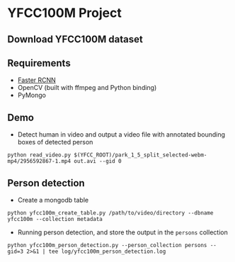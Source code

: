 # YFCC100M Project

## Download YFCC100M dataset

## Requirements
* [Faster RCNN](https://github.com/rbgirshick/py-faster-rcnn)
* OpenCV (built with ffmpeg and Python binding)
* PyMongo

## Demo
* Detect human in video and output a video file with annotated bounding boxes of detected person
```
python read_video.py $(YFCC_ROOT)/park_1_5_split_selected-webm-mp4/2956592867-1.mp4 out.avi --gid 0
```

## Person detection
* Create a mongodb table
```
python yfcc100m_create_table.py /path/to/video/directory --dbname yfcc100m --collection metadata
```

* Running person detection, and store the output in the `persons` collection
```
python yfcc100m_person_detection.py --person_collection persons --gid=3 2>&1 | tee log/yfcc100m_person_detection.log
```
